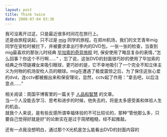 ```yaml
---
layout: post
title: Think twice
date: 2008-07-04 03:36
---
```


我可没离开过这，只是最近很多时间花在旅行上。  
还是由旅程说起，只不过是 [mig](http://winmig.spaces.live.com) 同学的旅程。在郑州机场，我们的文艺青年mig同学在安检时被拦下，并被要求拿出行李内的DVD包，一张一张的检查，当查到mig最喜欢的那张儿时经典 [毕加索的奇异旅程](http://www.douban.com/subject/1308686/) 时, 保安使用了略显复杂的表情，”怎么回事？你这个不行啊……“ ，忘了说，这张DVD的封面很巧妙的使用了毕加索的经典之作项链裸女来吸引眼球，更巧妙的是，它不幸地吸引了一个完全不知立体主义为何物的机场安检人员的眼球。mig在遭遇了极度震惊之后，为了保住这张心爱的dvd，连cctv都被搬出来和保安理论，显然，cctv起了作用：“拿去吧，以后注意点……”


相关阅读：周国平博客里的一篇关于 [人品和智慧](http://blog.sina.com.cn/s/blog_471d6f6801008ptc.html) 的文章。  
当一个人没能去学习、思考和进步的时候，他失去的，将是太多感受美和体验人生的机会。  
就我个人来说，是有些反感所谓幸福体验的不可比较论的，那种“管他那么多，只要自己觉得好就是好“的论断实在是过于简陋粗糙，经不起推敲。  

还有一点我没想明白，通过那个X光机是怎么能看出DVD的封面内容的  
